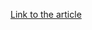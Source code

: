 [Link to the article](https://malware.sekoia.fr/results/71357f80f90af2690d2d554f2f8ae57616556de5e0df3bc3f4e63c3bf4eca237)

